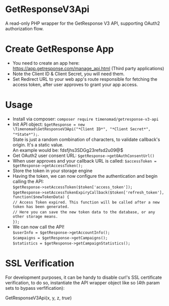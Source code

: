 # GetResponseV3Api
A read-only PHP wrapper for the GetResponse V3 API, supporting OAuth2 authorization flow.

# Create GetResponse App
* You need to create an app here: https://app.getresponse.com/manage_api.html (Third party applications)
* Note the Client ID & Client Secret, you will need them.
* Set Redirect URL to your web app's route responsible for fetching the access token, after user approves to grant your app access.

# Usage
* Install via composer: `composer require timenomad/getresponse-v3-api`
* Init API object: `$getResponse = new \Timenomad\GetResponseV3Api("*Client ID*", "*Client Secret*", "*State*");`.  
  State is just a random combination of characters, to validate callback's origin. It's a static value.  
  An example would be: fdsfjhs3SDGg23refsd2u09@$
* Get OAuth2 user consent URL: `$getResponse->getOAuthConsentUrl()`
* When user approves and your callback URL is called: `$accessToken = $getResponse->getAccessToken();`
* Store the token in your storage engine
* Having the token, we can now configure the authentication and begin calling the API:  
  `$getResponse->setAccessToken($token['access_token']);`  
  `$getResponse->setAccessTokenExpiryCallback($token['refresh_token'], function($newTokenData) {`  
        `// Access Token expired. This function will be called after a new token has been generated.`  
        `// Here you can save the new token data to the database, or any other storage means.`  
  `});`  
* We can now call the API!  
  `$userInfo = $getResponse->getAccountInfo();`  
  `$campaigns = $getResponse->getCampaigns();`  
  `$statistics = $getResponse->getCampaignStatistics();`  

# SSL Verification
For development purposes, it can be handy to disable curl's SSL certificate verification, to do so, instantiate the API wrapper object like so (4th param sets to bypass verfification):

GetResponseV3Api(x, y, z, *true*)
